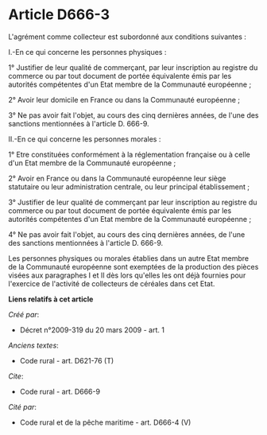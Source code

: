 # Article D666-3

L'agrément comme collecteur est subordonné aux conditions suivantes : 

I.-En ce qui concerne les personnes physiques : 

1° Justifier de leur qualité de commerçant, par leur inscription au registre du commerce ou par tout document de portée
équivalente émis par les autorités compétentes d'un Etat membre de la Communauté européenne ; 

2° Avoir leur domicile en France ou dans la Communauté européenne ; 

3° Ne pas avoir fait l'objet, au cours des cinq dernières années, de l'une des sanctions mentionnées à l'article D. 666-9.

II.-En ce qui concerne les personnes morales : 

1° Etre constituées conformément à la réglementation française ou à celle d'un Etat membre de la Communauté européenne ; 

2° Avoir en France ou dans la Communauté européenne leur siège statutaire ou leur administration centrale, ou leur principal
établissement ; 

3° Justifier de leur qualité de commerçant par leur inscription au registre du commerce ou par tout document de portée
équivalente émis par les autorités compétentes d'un Etat membre de la Communauté européenne ; 

4° Ne pas avoir fait l'objet, au cours des cinq dernières années, de l'une des sanctions mentionnées à l'article D. 666-9. 

Les personnes physiques ou morales établies dans un autre Etat membre de la Communauté européenne sont exemptées de la
production des pièces visées aux paragraphes I et II dès lors qu'elles les ont déjà fournies pour l'exercice de l'activité de
collecteurs de céréales dans cet Etat.

**Liens relatifs à cet article**

_Créé par_:

  - Décret n°2009-319 du 20 mars 2009 - art. 1

_Anciens textes_:

  - Code rural - art. D621-76 (T)

_Cite_:

  - Code rural - art. D666-9

_Cité par_:

  - Code rural et de la pêche maritime - art. D666-4 (V)
